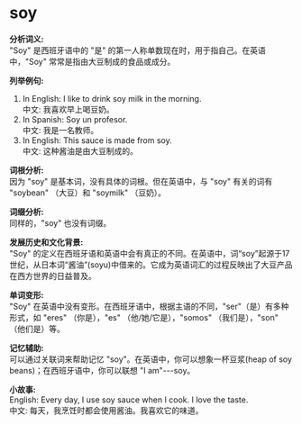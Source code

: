 # soy

**分析词义:**  
"Soy" 是西班牙语中的 "是" 的第一人称单数现在时，用于指自己。在英语中，"Soy" 常常是指由大豆制成的食品或成分。

  

**列举例句:**

  

1.  In English: I like to drink soy milk in the morning.  
    中文: 我喜欢早上喝豆奶。
2.  In Spanish: Soy un profesor.  
    中文: 我是一名教师。
3.  In English: This sauce is made from soy.  
    中文: 这种酱油是由大豆制成的。

  

**词根分析:**  
因为 "soy" 是基本词，没有具体的词根。但在英语中，与 "soy" 有关的词有 "soybean" （大豆）和 "soymilk" （豆奶）。

  

**词缀分析:**  
同样的，"soy" 也没有词缀。

  

**发展历史和文化背景:**  
"Soy" 的定义在西班牙语和英语中会有真正的不同。在英语中，词“soy”起源于17世纪，从日本词“酱油”(soyu)中借来的。它成为英语词汇的过程反映出了大豆产品在西方世界的日益普及。

  

**单词变形:**  
"Soy" 在英语中没有变形。在西班牙语中，根据主语的不同，"ser"（是）有多种形式，如 "eres" （你是），"es" （他/她/它是），"somos" （我们是），"son" （他们是）等。

  

**记忆辅助:**  
可以通过关联词来帮助记忆 "soy"。在英语中，你可以想象一杯豆浆(heap of soy beans)；在西班牙语中，你可以联想 "I am"---soy。

  

**小故事:**  
English: Every day, I use soy sauce when I cook. I love the taste.  
中文: 每天，我烹饪时都会使用酱油。我喜欢它的味道。
